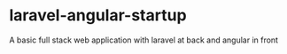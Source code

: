 # laravel-angular-startup
A basic full stack web application with laravel at back and angular in front

